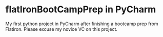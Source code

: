 # flatIronBootCampPrep in PyCharm
My first python project in PyCharm after finishing a bootcamp prep from Flatiron.  Please excuse my novice VC on this project.
